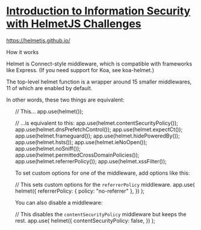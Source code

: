 # [Introduction to Information Security with HelmetJS Challenges](https://www.freecodecamp.org/learn/information-security/information-security-with-helmetjs/)

https://helmetjs.github.io/

How it works

Helmet is Connect-style middleware, which is compatible with frameworks like Express. (If you need support for Koa, see koa-helmet.)

The top-level helmet function is a wrapper around 15 smaller middlewares, 11 of which are enabled by default.

In other words, these two things are equivalent:

<ul>
// This...
app.use(helmet());

// ...is equivalent to this:
app.use(helmet.contentSecurityPolicy());
app.use(helmet.dnsPrefetchControl());
app.use(helmet.expectCt());
app.use(helmet.frameguard());
app.use(helmet.hidePoweredBy());
app.use(helmet.hsts());
app.use(helmet.ieNoOpen());
app.use(helmet.noSniff());
app.use(helmet.permittedCrossDomainPolicies());
app.use(helmet.referrerPolicy());
app.use(helmet.xssFilter());

To set custom options for one of the middleware, add options like this:

// This sets custom options for the `referrerPolicy` middleware.
app.use(
  helmet({
    referrerPolicy: { policy: "no-referrer" },
  })
);

You can also disable a middleware:

// This disables the `contentSecurityPolicy` middleware but keeps the rest.
app.use(
  helmet({
    contentSecurityPolicy: false,
  })
);

 
</ul>
